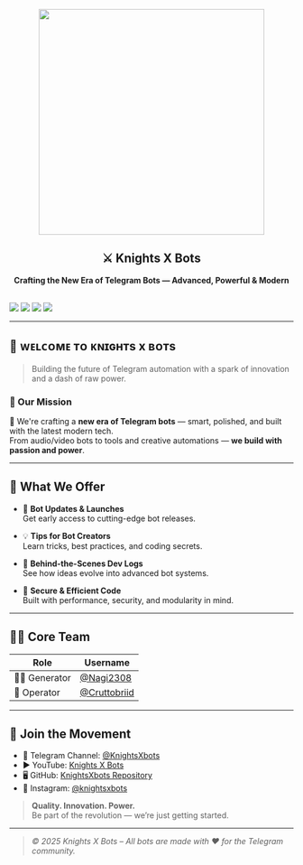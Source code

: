 <p align="center">
  <img src="https://files.catbox.moe/zdbi19.jpg" width="400"/>
</p>

<h2 align="center"><b>⚔️ Knights X Bots</b></h2>
<p align="center">
  <b>Crafting the New Era of Telegram Bots — Advanced, Powerful & Modern</b><br><br>

  <a href="https://t.me/KnightsXbots"><img src="https://img.shields.io/badge/Telegram-Channel-blue?logo=telegram"></a>
  <a href="https://youtube.com/@knightsxbots?si=PL2bPA8Iwd0b0E7h"><img src="https://img.shields.io/badge/YouTube-KnightsXbots-red?logo=youtube"></a>
  <a href="https://github.com/Nagi2308/Knightsxbots"><img src="https://img.shields.io/badge/GitHub-KnightsXbots-black?logo=github"></a>
  <a href="https://www.instagram.com/knightsxbots/profilecard/?igsh=MWRjMjdoNnI3ZjZ2Zw=="><img src="https://img.shields.io/badge/Instagram-KnightsXbots-E4405F?logo=instagram&logoColor=white"></a>
</p>

---

## 🚀 ᴡᴇʟᴄᴏᴍᴇ ᴛᴏ ᴋɴɪɢʜᴛs x ʙᴏᴛs

> Building the future of Telegram automation with a spark of innovation and a dash of raw power.

### 🧠 Our Mission
🔧 We're crafting a **new era of Telegram bots** — smart, polished, and built with the latest modern tech.  
From audio/video bots to tools and creative automations — **we build with passion and power**.

---

## 🧩 What We Offer

- 🤖 **Bot Updates & Launches**  
  Get early access to cutting-edge bot releases.

- 💡 **Tips for Bot Creators**  
  Learn tricks, best practices, and coding secrets.

- 🧠 **Behind-the-Scenes Dev Logs**  
  See how ideas evolve into advanced bot systems.

- 🔐 **Secure & Efficient Code**  
  Built with performance, security, and modularity in mind.

---

## 🧑‍💻 Core Team

| Role        | Username         |
|-------------|------------------|
| 👨‍💻 Generator | [@Nagi2308](https://t.me/Nagi2308)   |
| 👑 Operator | [@Cruttobriid](https://t.me/Cruttobriid) |

---

## 📢 Join the Movement

- 📍 Telegram Channel: [@KnightsXbots](https://t.me/KnightsXbots)
- ▶️ YouTube: [Knights X Bots](https://youtube.com/@knightsxbots?si=PL2bPA8Iwd0b0E7h)
- 🖥️ GitHub: [KnightsXbots Repository](https://github.com/Nagi2308/Knightsxbots/blob/main/Knightsxbots.md)
- 📸 Instagram: [@knightsxbots](https://www.instagram.com/knightsxbots/profilecard/?igsh=MWRjMjdoNnI3ZjZ2Zw==)

> **Quality. Innovation. Power.**  
> Be part of the revolution — we’re just getting started.

---

> _© 2025 Knights X Bots – All bots are made with ❤️ for the Telegram community._
